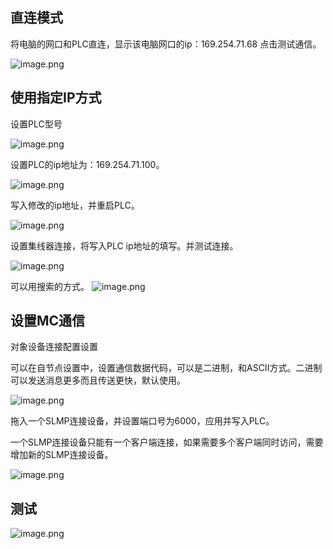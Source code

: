 ## 直连模式

将电脑的网口和PLC直连，显示该电脑网口的ip：169.254.71.68
点击测试通信。

![image.png](https://assets.happtim.com/image/n3dc/202405081756791.png)

## 使用指定IP方式

设置PLC型号

![image.png](https://assets.happtim.com/image/n3dc/202405081800525.png)

设置PLC的ip地址为：169.254.71.100。

![image.png](https://assets.happtim.com/image/n3dc/202405081801895.png)

写入修改的ip地址，并重启PLC。

![image.png](https://assets.happtim.com/image/n3dc/202405081805087.png)

设置集线器连接，将写入PLC ip地址的填写。并测试连接。

![image.png](https://assets.happtim.com/image/n3dc/202405081807119.png)

可以用搜索的方式。
![image.png](https://assets.happtim.com/image/n3dc/202405081808260.png)

## 设置MC通信

对象设备连接配置设置

可以在自节点设置中，设置通信数据代码，可以是二进制，和ASCII方式。二进制可以发送消息更多而且传送更快，默认使用。

![image.png](https://assets.happtim.com/image/n3dc/202405081818933.png)

拖入一个SLMP连接设备，并设置端口号为6000，应用并写入PLC。

一个SLMP连接设备只能有一个客户端连接，如果需要多个客户端同时访问，需要增加新的SLMP连接设备。

![image.png](https://assets.happtim.com/image/n3dc/202405081819365.png)


## 测试

![image.png](https://assets.happtim.com/image/n3dc/202405090000501.png)
